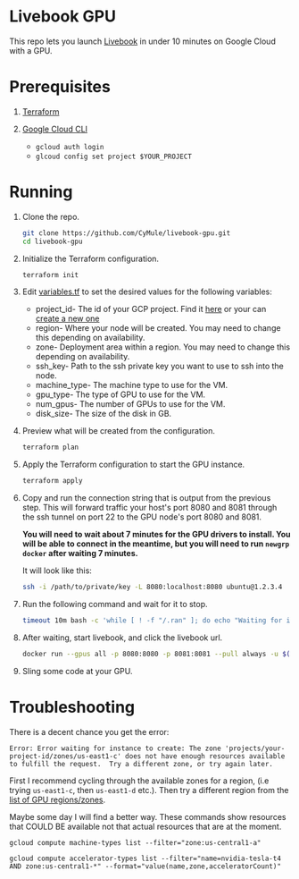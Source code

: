 # Livebook GPU

This repo lets you launch [Livebook](https://github.com/livebook-dev/livebook) in under 10 minutes on Google Cloud with a GPU.

# Prerequisites

1. [Terraform](https://developer.hashicorp.com/terraform/tutorials/aws-get-started/install-cli)

2. [Google Cloud CLI](https://cloud.google.com/sdk/docs/install)
   - `gcloud auth login`
   - `glcoud config set project $YOUR_PROJECT`

# Running

1. Clone the repo.
    ```bash
    git clone https://github.com/CyMule/livebook-gpu.git
    cd livebook-gpu
    ```

2. Initialize the Terraform configuration.
    ```bash
    terraform init
    ```

3. Edit [variables.tf](/variables.tf) to set the desired values for the following variables:
    - project_id- The id of your GCP project. Find it [here](https://console.cloud.google.com/cloud-resource-manager) or your can [create a new one](https://console.cloud.google.com/projectcreate)
    - region- Where your node will be created. You may need to change this depending on availability.
    - zone- Deployment area within a region. You may need to change this depending on availability.
    - ssh_key- Path to the ssh private key you want to use to ssh into the node.
    - machine_type- The machine type to use for the VM.
    - gpu_type- The type of GPU to use for the VM.
    - num_gpus- The number of GPUs to use for the VM.
    - disk_size- The size of the disk in GB.


4. Preview what will be created from the configuration.
    ```bash
    terraform plan
    ```

5. Apply the Terraform configuration to start the GPU instance.
    ```bash
    terraform apply
    ```

6. Copy and run the connection string that is output from the previous step.
This will forward traffic your host's port 8080 and 8081 through the ssh tunnel on port 22 to the GPU node's port 8080 and 8081.

    **You will need to wait about 7 minutes for the GPU drivers to install. You will be able to connect in the meantime, but you will need to run `newgrp docker` after waiting 7 minutes.**
        
    It will look like this:
    ```bash
    ssh -i /path/to/private/key -L 8080:localhost:8080 ubuntu@1.2.3.4
    ```

7. Run the following command and wait for it to stop.
    ```bash
    timeout 10m bash -c 'while [ ! -f "/.ran" ]; do echo "Waiting for installation for $SECONDS seconds" && sleep 5; done; echo Done && newgrp docker'
    ```

8. After waiting, start livebook, and click the livebook url.
    ```bash
    docker run --gpus all -p 8080:8080 -p 8081:8081 --pull always -u $(id -u):$(id -g) -v $(pwd):/data livebook/livebook:latest-cuda11.8
    ```

8. Sling some code at your GPU.

# Troubleshooting

There is a decent chance you get the error:
```
Error: Error waiting for instance to create: The zone 'projects/your-project-id/zones/us-east1-c' does not have enough resources available to fulfill the request.  Try a different zone, or try again later.
```

First I recommend cycling through the available zones for a region, (i.e trying `us-east1-c`, then `us-east1-d` etc.). Then try a different region from the [list of GPU regions/zones](https://cloud.google.com/compute/docs/gpus/gpu-regions-zones).

Maybe some day I will find a better way. These commands show resources that COULD BE available not that actual resources that are at the moment.

`gcloud compute machine-types list --filter="zone:us-central1-a"`

`gcloud compute accelerator-types list --filter="name=nvidia-tesla-t4 AND zone:us-central1-*" --format="value(name,zone,acceleratorCount)"`

